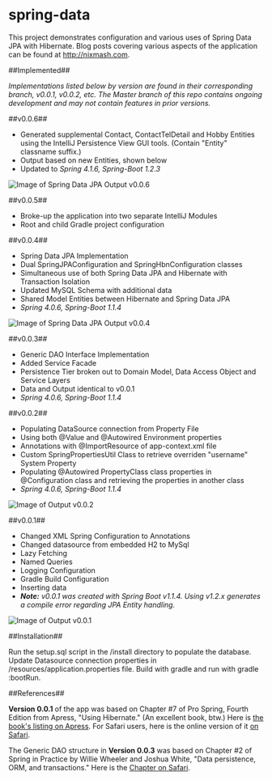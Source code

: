 spring-data
==========================

This project demonstrates configuration and various uses of Spring Data JPA with Hibernate. Blog posts covering various aspects of the application can be found at http://nixmash.com. 

##Implemented##

*Implementations listed below by version are found in their corresponding branch, v0.0.1, v0.0.2, etc. The Master branch of this repo contains ongoing development and may not contain features in prior versions.*

##v0.0.6##

- Generated supplemental Contact, ContactTelDetail and Hobby Entities using the IntelliJ Persistence View GUI tools. (Contain "Entity" classname suffix.)
- Output based on new Entities, shown below
- Updated to _Spring 4.1.6, Spring-Boot 1.2.3_ 

![Image of Spring Data JPA Output v0.0.6](http://nixmash.com/x/pics/github/spring-data-0.0.6.png)

##v0.0.5##

- Broke-up the application into two separate IntelliJ Modules
- Root and child Gradle project configuration

##v0.0.4##

- Spring Data JPA Implementation
- Dual SpringJPAConfiguration and SpringHbnConfiguration classes
- Simultaneous use of both Spring Data JPA and Hibernate with Transaction Isolation
- Updated MySQL Schema with additional data
- Shared Model Entities between Hibernate and Spring Data JPA
- _Spring 4.0.6, Spring-Boot 1.1.4_

![Image of Spring Data JPA Output v0.0.4](http://nixmash.com/x/pics/github/spring-data-0.0.4.png)

##v0.0.3##

- Generic DAO Interface Implementation
- Added Service Facade
- Persistence Tier broken out to Domain Model, Data Access Object and Service Layers
- Data and Output identical to v0.0.1 
- _Spring 4.0.6, Spring-Boot 1.1.4_

##v0.0.2##

- Populating DataSource connection from Property File
- Using both @Value and @Autowired Environment properties
- Annotations with @ImportResource of app-context.xml file
- Custom SpringPropertiesUtil Class to retrieve overriden "username" System Property
- Populating @Autowired PropertyClass class properties in @Configuration class and retrieving the properties in another class
- _Spring 4.0.6, Spring-Boot 1.1.4_

![Image of Output v0.0.2](http://nixmash.com/x/pics/github/spring-hibernate-properties.png)
 
##v0.0.1##

- Changed XML Spring Configuration to Annotations
- Changed datasource from embedded H2 to MySql
- Lazy Fetching
- Named Queries
- Logging Configuration
- Gradle Build Configuration
- Inserting data
- _**Note:** v0.0.1 was created with Spring Boot v1.1.4. Using v1.2.x generates a compile error regarding JPA Entity handling._

![Image of Output v0.0.1](http://nixmash.com/x/pics/github/spring-hibernate0411.png)

##Installation##

Run the setup.sql script in the /install directory to populate the database. Update Datasource connection properties in /resources/application.properties file. Build with gradle and run with gradle :bootRun.

##References##

**Version 0.0.1** of the app was based on Chapter #7 of Pro Spring, Fourth Edition from Apress, "Using Hibernate." (An excellent book, btw.) Here is [the book's listing on Apress](http://goo.gl/q2w50H). For Safari users, here is the online version of it [on Safari](http://goo.gl/TD6nuO).

The Generic DAO structure in **Version 0.0.3** was based on Chapter #2 of Spring in Practice by Willie Wheeler and Joshua White, "Data persistence, ORM, and transactions." Here is the [Chapter on Safari](http://goo.gl/Q9uoTl).

